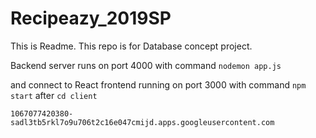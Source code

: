 # Recipeazy_2019SP
This is Readme. This repo is for Database concept project.

Backend server runs on port 4000 with command `nodemon app.js`

and connect to React frontend running on port 3000 with command `npm start` after `cd client`

`1067077420380-sadl3tb5rkl7o9u706t2c16e047cmijd.apps.googleusercontent.com`
